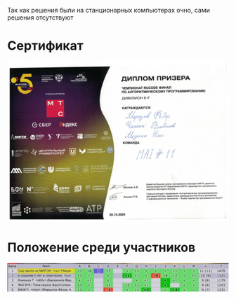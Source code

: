 Так как решения были на станционарных компьютерах очно, сами решения отсутствуют

# Сертификат

![Сертификат](.github/Сертификат_RuCode2024.jpg)

# Положение среди участников

![Положение](.github/RuCode2024_Положение%20среди%20участников.jpg)
